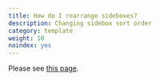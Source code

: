 ```yaml
---
title: How do I rearrange sideboxes?
description: Changing sidebox sort order 
category: template
weight: 10
noindex: yes
---
```


Please see [this page](/user/template/remove_rearrange_sideboxes/).

